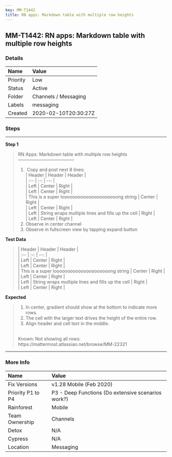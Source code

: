 ```yaml
---
key: MM-T1442
title: RN apps: Markdown table with multiple row heights
---
```


## MM-T1442: RN apps: Markdown table with multiple row heights

### Details

| Name     | Value                |
| :------- | :------------------- |
| Priority | Low                  |
| Status   | Active               |
| Folder   | Channels / Messaging |
| Labels   | messaging            |
| Created  | 2020-02-10T20:30:27Z |

### Steps

<hr/>

**Step 1**

> <article>RN Apps: Markdown table with multiple row heights<br>–––––––––––––––––––––––––<ol><li>&nbsp;Copy and post next 8 lines:<br>| Header | Header | Header |<br>| :-- | :-: | --: |<br>| Left | Center | Right |<br>| Left | Center | Right |<br>| This is a super looooooooooooooooooooong string | Center | Right |<br>| Left | Center | Right |<br>| Left | String wraps multiple lines and fills up the cell | Right |<br>| Left | Center | Right |</li><li>Observe in center channel</li><li>Observe in fullscreen view by tapping expand button</li></ol></article>

**Test Data**

> <article>| Header | Header | Header |<br>| :-- | :-: | --: |<br>| Left | Center | Right |<br>| Left | Center | Right |<br>| This is a super looooooooooooooooooooong string | Center | Right |<br>| Left | Center | Right |<br>| Left | String wraps multiple lines and fills up the cell | Right |<br>| Left | Center | Right |</article>

**Expected**

> <article><ol><li>In center, gradient should show at the bottom to indicate more rows.</li><li>The cell with the larger text drives the height of the entire row.</li><li>Align header and cell text in the middle.</li></ol><br>Known: Not showing all rows: https://mattermost.atlassian.net/browse/MM-22321</article>

<hr/>

### More Info

| Name              | Value                                              |
| :---------------- | :------------------------------------------------- |
| Fix Versions      | v1.28 Mobile (Feb 2020)                            |
| Priority P1 to P4 | P3 - Deep Functions (Do extensive scenarios work?) |
| Rainforest        | Mobile                                             |
| Team Ownership    | Channels                                           |
| Detox             | N/A                                                |
| Cypress           | N/A                                                |
| Location          | Messaging                                          |
